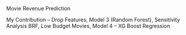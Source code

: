 Movie Revenue Prediction

My Contribution – Drop Features, Model 3 (Random Forest), Sensitivity Analysis BRF, Low Budget Movies, Model 4 – XG Boost Regression
